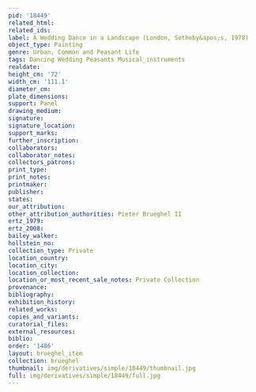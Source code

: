 ```yaml
---
pid: '18449'
related_html: 
related_ids: 
label: A Wedding Dance in a Landscape (London, Sotheby&apos;s, 1978)
object_type: Painting
genre: Urban, Common and Peasant Life
tags: Dancing Wedding Peasants Musical_instruments
realdate: 
height_cm: '72'
width_cm: '111.1'
diameter_cm: 
plate_dimensions: 
support: Panel
drawing_medium: 
signature: 
signature_location: 
support_marks: 
further_inscription: 
collaborators: 
collaborator_notes: 
collectors_patrons: 
print_type: 
print_notes: 
printmaker: 
publisher: 
states: 
our_attribution: 
other_attribution_authorities: Pieter Brueghel II
ertz_1979: 
ertz_2008: 
bailey_walker: 
hollstein_no: 
collection_type: Private
location_country: 
location_city: 
location_collection: 
location_or_most_recent_sale_notes: Private Collection
provenance: 
bibliography: 
exhibition_history: 
related_works: 
copies_and_variants: 
curatorial_files: 
external_resources: 
biblio: 
order: '1486'
layout: brueghel_item
collection: brueghel
thumbnail: img/derivatives/simple/18449/thumbnail.jpg
full: img/derivatives/simple/18449/full.jpg
---
```

